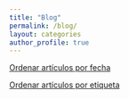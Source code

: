 ```yaml
---
title: "Blog"
permalink: /blog/
layout: categories
author_profile: true
---
```


[Ordenar artículos por fecha](../blog_fechas)

[Ordenar artículos por etiqueta](../blog_etiquetas)

